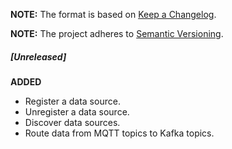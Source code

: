 **NOTE:** The format is based on [Keep a Changelog](http://keepachangelog.com/en/1.0.0/).

**NOTE:** The project adheres to [Semantic Versioning](http://semver.org/spec/v2.0.0.html).

##### [Unreleased]

**ADDED**

* Register a data source.
* Unregister a data source.
* Discover data sources.
* Route data from MQTT topics to Kafka topics.
